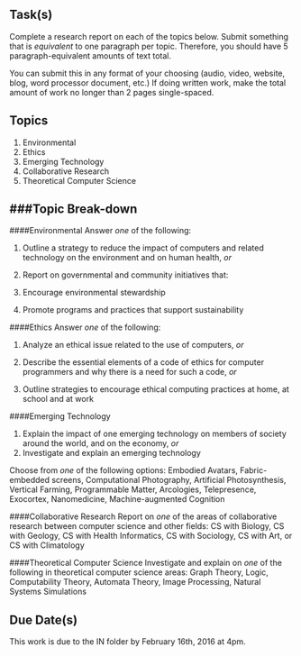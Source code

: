 Task(s)
-------
Complete a research report on each of the topics below.  Submit something that is _equivalent_ to one paragraph per topic.  Therefore, you should have 5 paragraph-equivalent amounts of text total.  

You can submit this in any format of your choosing (audio, video, website, blog, word processor document, etc.) If doing written work, make the total amount of work no longer than 2 pages single-spaced.

Topics
------
1. Environmental
2. Ethics
3. Emerging Technology
4. Collaborative Research
5. Theoretical Computer Science

###Topic Break-down
--------
####Environmental
Answer _one_ of the following:

1. Outline a strategy to reduce the impact of computers and related technology on the 
environment and on human health, _or_

2. Report on governmental and community initiatives that:
  1. Encourage environmental stewardship
  2. Promote programs and practices that support sustainability

####Ethics
Answer _one_ of the following:

1. Analyze an ethical issue related to the use of computers, _or_

2. Describe the essential elements of a code of ethics for computer programmers and why there is 
a need for such a code, _or_

3. Outline strategies to encourage ethical computing practices at home, at school and at work

####Emerging Technology
1. Explain the impact of one emerging technology on members of society around the world, and on 
the economy, _or_
2. Investigate and explain an emerging technology

Choose from _one_ of the following options: Embodied Avatars, Fabric-embedded screens, Computational Photography, Artificial Photosynthesis, Vertical Farming, Programmable Matter, Arcologies, Telepresence, Exocortex, Nanomedicine, Machine-augmented Cognition

####Collaborative Research
Report on _one_ of the areas of collaborative research between computer science and other fields: CS with Biology, CS with Geology, CS with Health Informatics, CS with Sociology, CS with Art, or CS with Climatology

####Theoretical Computer Science
Investigate and explain on _one_ of the following in theoretical computer science areas: Graph Theory, Logic, Computability Theory, Automata Theory, Image Processing, Natural Systems Simulations

Due Date(s)
-----------
This work is due to the IN folder by February 16th, 2016 at 4pm.
